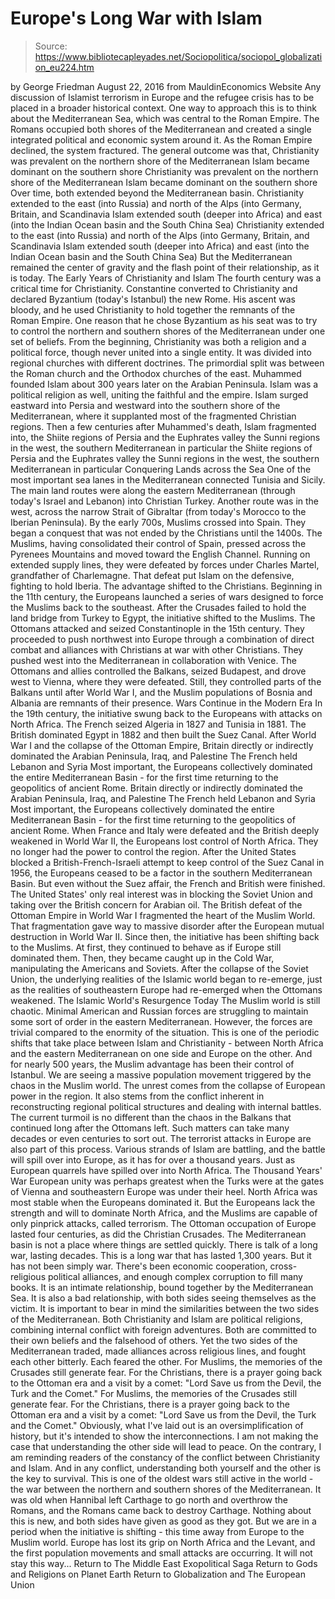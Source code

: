 # Europe's Long War with Islam

> Source: https://www.bibliotecapleyades.net/Sociopolitica/sociopol_globalization_eu224.htm

by George Friedman August 22, 2016 from MauldinEconomics Website
Any discussion of Islamist terrorism in Europe and the refugee crisis has to be placed in a broader historical context.
One way to approach this is to think about the Mediterranean Sea, which was central to the Roman Empire. The Romans occupied both shores of the Mediterranean and created a single integrated political and economic system around it. As the Roman Empire declined, the system fractured.
The general outcome was that,
Christianity was prevalent on the northern shore of the Mediterranean Islam became dominant on the southern shore
Christianity was prevalent on the northern shore of the Mediterranean
Islam became dominant on the southern shore
Over time, both extended beyond the Mediterranean basin.
Christianity extended to the east (into Russia) and north of the Alps (into Germany, Britain, and Scandinavia Islam extended south (deeper into Africa) and east (into the Indian Ocean basin and the South China Sea)
Christianity extended to the east (into Russia) and north of the Alps (into Germany, Britain, and Scandinavia
Islam extended south (deeper into Africa) and east (into the Indian Ocean basin and the South China Sea)
But the Mediterranean remained the center of gravity and the flash point of their relationship, as it is today.
The Early Years of Christianity and Islam The fourth century was a critical time for Christianity.
Constantine converted to Christianity and declared Byzantium (today's Istanbul) the new Rome. His ascent was bloody, and he used Christianity to hold together the remnants of the Roman Empire.
One reason that he chose Byzantium as his seat was to try to control the northern and southern shores of the Mediterranean under one set of beliefs. From the beginning, Christianity was both a religion and a political force, though never united into a single entity. It was divided into regional churches with different doctrines.
The primordial split was between the Roman church and the Orthodox churches of the east. Muhammed founded Islam about 300 years later on the Arabian Peninsula. Islam was a political religion as well, uniting the faithful and the empire. Islam surged eastward into Persia and westward into the southern shore of the Mediterranean, where it supplanted most of the fragmented Christian regions. Then a few centuries after Muhammed's death, Islam fragmented into,
the Shiite regions of Persia and the Euphrates valley the Sunni regions in the west, the southern Mediterranean in particular
the Shiite regions of Persia and the Euphrates valley
the Sunni regions in the west, the southern Mediterranean in particular
Conquering Lands across the Sea One of the most important sea lanes in the Mediterranean connected Tunisia and Sicily.
The main land routes were along the eastern Mediterranean (through today's Israel and Lebanon) into Christian Turkey. Another route was in the west, across the narrow Strait of Gibraltar (from today's Morocco to the Iberian Peninsula). By the early 700s, Muslims crossed into Spain. They began a conquest that was not ended by the Christians until the 1400s. The Muslims, having consolidated their control of Spain, pressed across the Pyrenees Mountains and moved toward the English Channel.
Running on extended supply lines, they were defeated by forces under Charles Martel, grandfather of Charlemagne. That defeat put Islam on the defensive, fighting to hold Iberia. The advantage shifted to the Christians. Beginning in the 11th century, the Europeans launched a series of wars designed to force the Muslims back to the southeast.
After the Crusades failed to hold the land bridge from Turkey to Egypt, the initiative shifted to the Muslims. The Ottomans attacked and seized Constantinople in the 15th century.
They proceeded to push northwest into Europe through a combination of direct combat and alliances with Christians at war with other Christians. They pushed west into the Mediterranean in collaboration with Venice. The Ottomans and allies controlled the Balkans, seized Budapest, and drove west to Vienna, where they were defeated.
Still, they controlled parts of the Balkans until after World War I, and the Muslim populations of Bosnia and Albania are remnants of their presence.
Wars Continue in the Modern Era In the 19th century, the initiative swung back to the Europeans with attacks on North Africa.
The French seized Algeria in 1827 and Tunisia in 1881. The British dominated Egypt in 1882 and then built the Suez Canal. After World War I and the collapse of the Ottoman Empire,
Britain directly or indirectly dominated the Arabian Peninsula, Iraq, and Palestine The French held Lebanon and Syria Most important, the Europeans collectively dominated the entire Mediterranean Basin - for the first time returning to the geopolitics of ancient Rome.
Britain directly or indirectly dominated the Arabian Peninsula, Iraq, and Palestine
The French held Lebanon and Syria
Most important, the Europeans collectively dominated the entire Mediterranean Basin - for the first time returning to the geopolitics of ancient Rome.
When France and Italy were defeated and the British deeply weakened in World War II, the Europeans lost control of North Africa. They no longer had the power to control the region. After the United States blocked a British-French-Israeli attempt to keep control of the Suez Canal in 1956, the Europeans ceased to be a factor in the southern Mediterranean Basin. But even without the Suez affair, the French and British were finished.
The United States' only real interest was in blocking the Soviet Union and taking over the British concern for Arabian oil. The British defeat of the Ottoman Empire in World War I fragmented the heart of the Muslim World. That fragmentation gave way to massive disorder after the European mutual destruction in World War II. Since then, the initiative has been shifting back to the Muslims. At first, they continued to behave as if Europe still dominated them. Then, they became caught up in the Cold War, manipulating the Americans and Soviets. After the collapse of the Soviet Union, the underlying realities of the Islamic world began to re-emerge, just as the realities of southeastern Europe had re-emerged when the Ottomans weakened.
The Islamic World's Resurgence Today The Muslim world is still chaotic.
Minimal American and Russian forces are struggling to maintain some sort of order in the eastern Mediterranean. However, the forces are trivial compared to the enormity of the situation. This is one of the periodic shifts that take place between Islam and Christianity - between North Africa and the eastern Mediterranean on one side and Europe on the other.
And for nearly 500 years, the Muslim advantage has been their control of Istanbul. We are seeing a massive population movement triggered by the chaos in the Muslim world. The unrest comes from the collapse of European power in the region. It also stems from the conflict inherent in reconstructing regional political structures and dealing with internal battles. The current turmoil is no different than the chaos in the Balkans that continued long after the Ottomans left. Such matters can take many decades or even centuries to sort out. The terrorist attacks in Europe are also part of this process. Various strands of Islam are battling, and the battle will spill over into Europe, as it has for over a thousand years.
Just as European quarrels have spilled over into North Africa.
The Thousand Years' War European unity was perhaps greatest when the Turks were at the gates of Vienna and southeastern Europe was under their heel.
North Africa was most stable when the Europeans dominated it. But the Europeans lack the strength and will to dominate North Africa, and the Muslims are capable of only pinprick attacks, called terrorism. The Ottoman occupation of Europe lasted four centuries, as did the Christian Crusades.
The Mediterranean basin is not a place where things are settled quickly. There is talk of a long war, lasting decades. This is a long war that has lasted 1,300 years. But it has not been simply war. There's been economic cooperation, cross-religious political alliances, and enough complex corruption to fill many books. It is an intimate relationship, bound together by the Mediterranean Sea. It is also a bad relationship, with both sides seeing themselves as the victim. It is important to bear in mind the similarities between the two sides of the Mediterranean. Both Christianity and Islam are political religions, combining internal conflict with foreign adventures. Both are committed to their own beliefs and the falsehood of others. Yet the two sides of the Mediterranean traded, made alliances across religious lines, and fought each other bitterly.
Each feared the other.
For Muslims, the memories of the Crusades still generate fear. For the Christians, there is a prayer going back to the Ottoman era and a visit by a comet: "Lord Save us from the Devil, the Turk and the Comet."
For Muslims, the memories of the Crusades still generate fear.
For the Christians, there is a prayer going back to the Ottoman era and a visit by a comet:
"Lord Save us from the Devil, the Turk and the Comet."
Obviously, what I've laid out is an oversimplification of history, but it's intended to show the interconnections.
I am not making the case that understanding the other side will lead to peace. On the contrary, I am reminding readers of the constancy of the conflict between Christianity and Islam. And in any conflict, understanding both yourself and the other is the key to survival. This is one of the oldest wars still active in the world - the war between the northern and southern shores of the Mediterranean. It was old when Hannibal left Carthage to go north and overthrow the Romans, and the Romans came back to destroy Carthage. Nothing about this is new, and both sides have given as good as they got. But we are in a period when the initiative is shifting - this time away from Europe to the Muslim world.
Europe has lost its grip on North Africa and the Levant, and the first population movements and small attacks are occurring.
It will not stay this way...
Return to The Middle East Exopolitical Saga
Return to Gods and Religions on Planet Earth
Return to Globalization and The European Union
